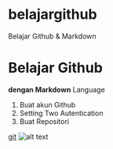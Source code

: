 # belajargithub
Belajar Github &amp; Markdown

# Belajar Github
**dengan Markdown** Language

1. Buat akun  Github
2. Setting Two Autentication
3. Buat Repositori

[git](https://www.markdownguide.org/cheat-sheet/)
![alt text]([image.jpg](https://public-files.gumroad.com/0kwcjg93sa73h0ee5p0zdhhhlhy7)https://public-files.gumroad.com/0kwcjg93sa73h0ee5p0zdhhhlhy7)
